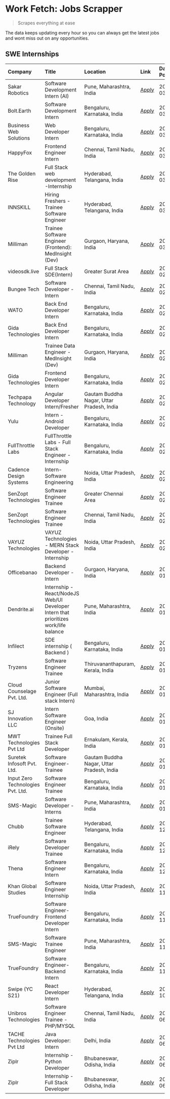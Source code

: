 # Work Fetch: Jobs Scrapper
> Scrapes everything at ease

The data keeps updating every hour so you can always get the latest jobs and wont miss out on any opportunities.

## SWE Internships
<!--START_SECTION:workfetch-->
| Company                           | Title                                                                                | Location                                  | Link                                                                                                                                                                                                                                                                                              | Date Posted   |
|:----------------------------------|:-------------------------------------------------------------------------------------|:------------------------------------------|:--------------------------------------------------------------------------------------------------------------------------------------------------------------------------------------------------------------------------------------------------------------------------------------------------|:--------------|
| Sakar Robotics                    | Software Development Intern (AI)                                                     | Pune, Maharashtra, India                  | [Apply](https://in.linkedin.com/jobs/view/software-development-intern-ai-at-sakar-robotics-3848337951?refId=Ucxixzt6WWTRnBnzF5YBwA%3D%3D&trackingId=trWLcVMi%2BxCYQ3jpi6pptA%3D%3D&position=10&pageNum=0&trk=public_jobs_jserp-result_search-card)                                                | 2024-03-07    |
| Bolt.Earth                        | Software Development Intern                                                          | Bengaluru, Karnataka, India               | [Apply](https://in.linkedin.com/jobs/view/software-development-intern-at-bolt-earth-3849437038?refId=Ucxixzt6WWTRnBnzF5YBwA%3D%3D&trackingId=ZZop8QwIWb8W4QcptwXoYg%3D%3D&position=23&pageNum=0&trk=public_jobs_jserp-result_search-card)                                                         | 2024-03-07    |
| Business Web Solutions            | Web Developer Intern                                                                 | Bengaluru, Karnataka, India               | [Apply](https://in.linkedin.com/jobs/view/web-developer-intern-at-business-web-solutions-3849467461?refId=AhF6QqCP75%2FwKalCF4ZUcw%3D%3D&trackingId=2E%2B7PNQu2eVmezqfT%2F0m1Q%3D%3D&position=8&pageNum=1&trk=public_jobs_jserp-result_search-card)                                               | 2024-03-07    |
| HappyFox                          | Frontend Engineer Intern                                                             | Chennai, Tamil Nadu, India                | [Apply](https://in.linkedin.com/jobs/view/frontend-engineer-intern-at-happyfox-3848357951?refId=V6unXAuapJu2%2FXWoBzU30Q%3D%3D&trackingId=svbrf6DBr5U%2F2o7XJdYtvQ%3D%3D&position=7&pageNum=2&trk=public_jobs_jserp-result_search-card)                                                           | 2024-03-07    |
| The Golden Rise                   | Full Stack web development -Internship                                               | Hyderabad, Telangana, India               | [Apply](https://in.linkedin.com/jobs/view/full-stack-web-development-internship-at-the-golden-rise-3847033236?refId=AhF6QqCP75%2FwKalCF4ZUcw%3D%3D&trackingId=2zBc7TYcuVvrJqQPDe6zJw%3D%3D&position=10&pageNum=1&trk=public_jobs_jserp-result_search-card)                                        | 2024-03-05    |
| INNSKILL                          | Hiring Freshers - Trainee Software Engineer                                          | Hyderabad, Telangana, India               | [Apply](https://in.linkedin.com/jobs/view/hiring-freshers-trainee-software-engineer-at-innskill-3846032101?refId=V6unXAuapJu2%2FXWoBzU30Q%3D%3D&trackingId=slBilHx1OLFkrqQa9gHY2w%3D%3D&position=20&pageNum=2&trk=public_jobs_jserp-result_search-card)                                           | 2024-03-04    |
| Milliman                          | Trainee Software Engineer (Frontend): MedInsight (Dev)                               | Gurgaon, Haryana, India                   | [Apply](https://in.linkedin.com/jobs/view/trainee-software-engineer-frontend-medinsight-dev-at-milliman-3792874280?refId=Ucxixzt6WWTRnBnzF5YBwA%3D%3D&trackingId=T8ra9yqlS6dPX0AtfJR3uQ%3D%3D&position=4&pageNum=0&trk=public_jobs_jserp-result_search-card)                                      | 2024-03-01    |
| videosdk.live                     | Full Stack SDE(Intern)                                                               | Greater Surat Area                        | [Apply](https://in.linkedin.com/jobs/view/full-stack-sde-intern-at-videosdk-live-3842945056?refId=V6unXAuapJu2%2FXWoBzU30Q%3D%3D&trackingId=oCTPiozltZFJgiiOosOX6A%3D%3D&position=18&pageNum=2&trk=public_jobs_jserp-result_search-card)                                                          | 2024-02-29    |
| Bungee Tech                       | Software Developer - Intern                                                          | Chennai, Tamil Nadu, India                | [Apply](https://in.linkedin.com/jobs/view/software-developer-intern-at-bungee-tech-3842220746?refId=AhF6QqCP75%2FwKalCF4ZUcw%3D%3D&trackingId=zsWQP1%2BpfOfGJAwhH%2BXOPg%3D%3D&position=18&pageNum=1&trk=public_jobs_jserp-result_search-card)                                                    | 2024-02-28    |
| WATO                              | Back End Developer Intern                                                            | Bengaluru, Karnataka, India               | [Apply](https://in.linkedin.com/jobs/view/back-end-developer-intern-at-wato-3834852920?refId=V6unXAuapJu2%2FXWoBzU30Q%3D%3D&trackingId=hoszjTf8GQ7jL%2F2jMGr%2B%2FQ%3D%3D&position=8&pageNum=2&trk=public_jobs_jserp-result_search-card)                                                          | 2024-02-26    |
| Gida Technologies                 | Back End Developer Intern                                                            | Bengaluru, Karnataka, India               | [Apply](https://in.linkedin.com/jobs/view/back-end-developer-intern-at-gida-technologies-3836849295?refId=AhF6QqCP75%2FwKalCF4ZUcw%3D%3D&trackingId=YDZoKsMNHyajWUvgXrHTlA%3D%3D&position=16&pageNum=1&trk=public_jobs_jserp-result_search-card)                                                  | 2024-02-23    |
| Milliman                          | Trainee Data Engineer - MedInsight (Dev)                                             | Gurgaon, Haryana, India                   | [Apply](https://in.linkedin.com/jobs/view/trainee-data-engineer-medinsight-dev-at-milliman-3789275187?refId=V6unXAuapJu2%2FXWoBzU30Q%3D%3D&trackingId=0jX%2Fjj8PHEBgAkMh2YGB%2Bg%3D%3D&position=10&pageNum=2&trk=public_jobs_jserp-result_search-card)                                            | 2024-02-23    |
| Gida Technologies                 | Frontend Developer Intern                                                            | Bengaluru, Karnataka, India               | [Apply](https://in.linkedin.com/jobs/view/frontend-developer-intern-at-gida-technologies-3836040945?refId=Ucxixzt6WWTRnBnzF5YBwA%3D%3D&trackingId=0PdX1KvqqSOuz4y4ujtfbw%3D%3D&position=11&pageNum=0&trk=public_jobs_jserp-result_search-card)                                                    | 2024-02-21    |
| Techpapa Technology               | Angular Developer Intern/Fresher                                                     | Gautam Buddha Nagar, Uttar Pradesh, India | [Apply](https://in.linkedin.com/jobs/view/angular-developer-intern-fresher-at-techpapa-technology-3834305862?refId=AhF6QqCP75%2FwKalCF4ZUcw%3D%3D&trackingId=qkxAQ2Ij%2FeeXLdOrDMugyw%3D%3D&position=24&pageNum=1&trk=public_jobs_jserp-result_search-card)                                       | 2024-02-20    |
| Yulu                              | Intern - Android Developer                                                           | Bengaluru, Karnataka, India               | [Apply](https://in.linkedin.com/jobs/view/intern-android-developer-at-yulu-3834459982?refId=AhF6QqCP75%2FwKalCF4ZUcw%3D%3D&trackingId=BmY2844CsWWNpsdJH4NmHg%3D%3D&position=21&pageNum=1&trk=public_jobs_jserp-result_search-card)                                                                | 2024-02-19    |
| FullThrottle Labs                 | FullThrottle Labs - Full Stack Engineer - Internship                                 | Bengaluru, Karnataka, India               | [Apply](https://in.linkedin.com/jobs/view/fullthrottle-labs-full-stack-engineer-internship-at-fullthrottle-labs-3829636016?refId=AhF6QqCP75%2FwKalCF4ZUcw%3D%3D&trackingId=meHzxcSownlDa4aev9SuYw%3D%3D&position=22&pageNum=1&trk=public_jobs_jserp-result_search-card)                           | 2024-02-17    |
| Cadence Design Systems            | Intern-Software Engineering                                                          | Noida, Uttar Pradesh, India               | [Apply](https://in.linkedin.com/jobs/view/intern-software-engineering-at-cadence-design-systems-3794689056?refId=V6unXAuapJu2%2FXWoBzU30Q%3D%3D&trackingId=SGP%2BPEvkaIyhejkN81owaw%3D%3D&position=15&pageNum=2&trk=public_jobs_jserp-result_search-card)                                         | 2024-02-17    |
| SenZopt Technologies              | Software Engineer Trainee                                                            | Greater Chennai Area                      | [Apply](https://in.linkedin.com/jobs/view/software-engineer-trainee-at-senzopt-technologies-3827688781?refId=AhF6QqCP75%2FwKalCF4ZUcw%3D%3D&trackingId=5vvIJ5%2FjqKPMHeIAFqonoQ%3D%3D&position=2&pageNum=1&trk=public_jobs_jserp-result_search-card)                                              | 2024-02-12    |
| SenZopt Technologies              | Software Engineer Trainee                                                            | Chennai, Tamil Nadu, India                | [Apply](https://in.linkedin.com/jobs/view/software-engineer-trainee-at-senzopt-technologies-3827686880?refId=AhF6QqCP75%2FwKalCF4ZUcw%3D%3D&trackingId=ha3tYaP0RhyKuC1zAjbc4g%3D%3D&position=15&pageNum=1&trk=public_jobs_jserp-result_search-card)                                               | 2024-02-12    |
| VAYUZ Technologies                | VAYUZ Technologies - MERN Stack Developer - Internship                               | Noida, Uttar Pradesh, India               | [Apply](https://in.linkedin.com/jobs/view/vayuz-technologies-mern-stack-developer-internship-at-vayuz-technologies-3822619356?refId=AhF6QqCP75%2FwKalCF4ZUcw%3D%3D&trackingId=8W7BQhLpNXQ0%2BLcL4KcT0A%3D%3D&position=25&pageNum=1&trk=public_jobs_jserp-result_search-card)                      | 2024-02-10    |
| Officebanao                       | Backend Developer - Intern                                                           | Gurgaon, Haryana, India                   | [Apply](https://in.linkedin.com/jobs/view/backend-developer-intern-at-officebanao-3814263731?refId=Ucxixzt6WWTRnBnzF5YBwA%3D%3D&trackingId=O4fcU8huzQQj6b7bqolWnQ%3D%3D&position=18&pageNum=0&trk=public_jobs_jserp-result_search-card)                                                           | 2024-01-31    |
| Dendrite.ai                       | Internship - React/NodeJS Web/UI Developer Intern that prioritizes work/life balance | Pune, Maharashtra, India                  | [Apply](https://in.linkedin.com/jobs/view/internship-react-nodejs-web-ui-developer-intern-that-prioritizes-work-life-balance-at-dendrite-ai-3818948068?refId=Ucxixzt6WWTRnBnzF5YBwA%3D%3D&trackingId=UTWTAwzFO3yYcQb5iLL8Jw%3D%3D&position=24&pageNum=0&trk=public_jobs_jserp-result_search-card) | 2024-01-31    |
| Infilect                          | SDE internship ( Backend )                                                           | Bengaluru, Karnataka, India               | [Apply](https://in.linkedin.com/jobs/view/sde-internship-backend-at-infilect-3815120558?refId=Ucxixzt6WWTRnBnzF5YBwA%3D%3D&trackingId=bLWcCIYpnYVO0ASwfsovQg%3D%3D&position=19&pageNum=0&trk=public_jobs_jserp-result_search-card)                                                                | 2024-01-25    |
| Tryzens                           | Software Engineer Trainee                                                            | Thiruvananthapuram, Kerala, India         | [Apply](https://in.linkedin.com/jobs/view/software-engineer-trainee-at-tryzens-3809363491?refId=AhF6QqCP75%2FwKalCF4ZUcw%3D%3D&trackingId=A8WCM3sP%2B6x2fxdT9fEUKQ%3D%3D&position=5&pageNum=1&trk=public_jobs_jserp-result_search-card)                                                           | 2024-01-18    |
| Cloud Counselage Pvt. Ltd.        | Junior Software Engineer (Full stack Intern)                                         | Mumbai, Maharashtra, India                | [Apply](https://in.linkedin.com/jobs/view/junior-software-engineer-full-stack-intern-at-cloud-counselage-pvt-ltd-3803132814?refId=Ucxixzt6WWTRnBnzF5YBwA%3D%3D&trackingId=fI2jK%2F6p%2FEz4hWmAgYK1Eg%3D%3D&position=20&pageNum=0&trk=public_jobs_jserp-result_search-card)                        | 2024-01-11    |
| SJ Innovation LLC                 | Intern Software Engineer (Onsite)                                                    | Goa, India                                | [Apply](https://in.linkedin.com/jobs/view/intern-software-engineer-onsite-at-sj-innovation-llc-3799959011?refId=AhF6QqCP75%2FwKalCF4ZUcw%3D%3D&trackingId=nxYXcqBA3QZw%2F5whDq7D3w%3D%3D&position=9&pageNum=1&trk=public_jobs_jserp-result_search-card)                                           | 2024-01-11    |
| MWT Technologies Pvt Ltd          | Trainee Full Stack Developer                                                         | Ernakulam, Kerala, India                  | [Apply](https://in.linkedin.com/jobs/view/trainee-full-stack-developer-at-mwt-technologies-pvt-ltd-3800921715?refId=Ucxixzt6WWTRnBnzF5YBwA%3D%3D&trackingId=IP7XpBrg6KMhSR4F3nvncA%3D%3D&position=5&pageNum=0&trk=public_jobs_jserp-result_search-card)                                           | 2024-01-09    |
| Suretek Infosoft Pvt. Ltd.        | Software Engineer-Trainee                                                            | Gautam Buddha Nagar, Uttar Pradesh, India | [Apply](https://in.linkedin.com/jobs/view/software-engineer-trainee-at-suretek-infosoft-pvt-ltd-3800934643?refId=Ucxixzt6WWTRnBnzF5YBwA%3D%3D&trackingId=fAfFNLemZtywXbCwoeZLXg%3D%3D&position=16&pageNum=0&trk=public_jobs_jserp-result_search-card)                                             | 2024-01-09    |
| Input Zero Technologies Pvt. Ltd. | Software Engineer Trainee                                                            | Bengaluru, Karnataka, India               | [Apply](https://in.linkedin.com/jobs/view/software-engineer-trainee-at-input-zero-technologies-pvt-ltd-3800927643?refId=AhF6QqCP75%2FwKalCF4ZUcw%3D%3D&trackingId=m0lNZIKyIYTBNh2pqczCUA%3D%3D&position=1&pageNum=1&trk=public_jobs_jserp-result_search-card)                                     | 2024-01-09    |
| SMS-Magic                         | Software Developer -Interns                                                          | Pune, Maharashtra, India                  | [Apply](https://in.linkedin.com/jobs/view/software-developer-interns-at-sms-magic-3799485343?refId=AhF6QqCP75%2FwKalCF4ZUcw%3D%3D&trackingId=uIeJH4L96s%2B6NY%2F1F200Ng%3D%3D&position=3&pageNum=1&trk=public_jobs_jserp-result_search-card)                                                      | 2024-01-05    |
| Chubb                             | Trainee Software Engineer                                                            | Hyderabad, Telangana, India               | [Apply](https://in.linkedin.com/jobs/view/trainee-software-engineer-at-chubb-3811550279?refId=V6unXAuapJu2%2FXWoBzU30Q%3D%3D&trackingId=B%2Br%2BWcvpavl3ZvNE2ieaXQ%3D%3D&position=12&pageNum=2&trk=public_jobs_jserp-result_search-card)                                                          | 2023-12-28    |
| iRely                             | Software Developer Trainee                                                           | Bengaluru, Karnataka, India               | [Apply](https://in.linkedin.com/jobs/view/software-developer-trainee-at-irely-3801577534?refId=Ucxixzt6WWTRnBnzF5YBwA%3D%3D&trackingId=pl2IL%2FLbnDn67SWCKPXUng%3D%3D&position=9&pageNum=0&trk=public_jobs_jserp-result_search-card)                                                              | 2023-12-22    |
| Thena                             | Software Engineer Intern                                                             | Bengaluru, Karnataka, India               | [Apply](https://in.linkedin.com/jobs/view/software-engineer-intern-at-thena-3778731751?refId=Ucxixzt6WWTRnBnzF5YBwA%3D%3D&trackingId=OYZRXlsTdFcY3CoW%2FuiR5A%3D%3D&position=13&pageNum=0&trk=public_jobs_jserp-result_search-card)                                                               | 2023-12-05    |
| Khan Global Studies               | Software Engineer Internship                                                         | Noida, Uttar Pradesh, India               | [Apply](https://in.linkedin.com/jobs/view/software-engineer-internship-at-khan-global-studies-3766942197?refId=AhF6QqCP75%2FwKalCF4ZUcw%3D%3D&trackingId=z5YrIN8En8Tst61hrqRixw%3D%3D&position=19&pageNum=1&trk=public_jobs_jserp-result_search-card)                                             | 2023-11-27    |
| TrueFoundry                       | Software Engineer- Frontend Developer Intern                                         | Bengaluru, Karnataka, India               | [Apply](https://in.linkedin.com/jobs/view/software-engineer-frontend-developer-intern-at-truefoundry-3790095058?refId=Ucxixzt6WWTRnBnzF5YBwA%3D%3D&trackingId=5OPuzkaRVr9QsymvgCqcaA%3D%3D&position=12&pageNum=0&trk=public_jobs_jserp-result_search-card)                                        | 2023-11-24    |
| SMS-Magic                         | Software Trainee Engineer                                                            | Pune, Maharashtra, India                  | [Apply](https://in.linkedin.com/jobs/view/software-trainee-engineer-at-sms-magic-3761409781?refId=Ucxixzt6WWTRnBnzF5YBwA%3D%3D&trackingId=GaCky3%2BLEPstBnCDJ4aWIA%3D%3D&position=22&pageNum=0&trk=public_jobs_jserp-result_search-card)                                                          | 2023-11-16    |
| TrueFoundry                       | Software Engineer-Backend Intern                                                     | Bengaluru, Karnataka, India               | [Apply](https://in.linkedin.com/jobs/view/software-engineer-backend-intern-at-truefoundry-3779508170?refId=Ucxixzt6WWTRnBnzF5YBwA%3D%3D&trackingId=jaPRHmO5CBmG%2BdDpfku14A%3D%3D&position=25&pageNum=0&trk=public_jobs_jserp-result_search-card)                                                 | 2023-11-10    |
| Swipe (YC S21)                    | React Developer Intern                                                               | Hyderabad, Telangana, India               | [Apply](https://in.linkedin.com/jobs/view/react-developer-intern-at-swipe-yc-s21-3737600089?refId=Ucxixzt6WWTRnBnzF5YBwA%3D%3D&trackingId=BuMxdY5e9LRS7GOJH6NQuw%3D%3D&position=14&pageNum=0&trk=public_jobs_jserp-result_search-card)                                                            | 2023-10-13    |
| Unibros Technologies              | Software Engineer Trainee - PHP/MYSQL                                                | Chennai, Tamil Nadu, India                | [Apply](https://in.linkedin.com/jobs/view/software-engineer-trainee-php-mysql-at-unibros-technologies-3656599241?refId=AhF6QqCP75%2FwKalCF4ZUcw%3D%3D&trackingId=%2BAB%2F%2F5sGV6pVHtI2ekEs4w%3D%3D&position=4&pageNum=1&trk=public_jobs_jserp-result_search-card)                                | 2023-06-12    |
| TACHE Technologies Pvt Ltd        | Java Developer: Intern                                                               | Delhi, India                              | [Apply](https://in.linkedin.com/jobs/view/java-developer-intern-at-tache-technologies-pvt-ltd-3627622735?refId=V6unXAuapJu2%2FXWoBzU30Q%3D%3D&trackingId=j46Pa9DxvzdJ7CiZUqcHyQ%3D%3D&position=17&pageNum=2&trk=public_jobs_jserp-result_search-card)                                             | 2023-06-06    |
| Ziplr                             | Internship - Python Developer                                                        | Bhubaneswar, Odisha, India                | [Apply](https://in.linkedin.com/jobs/view/internship-python-developer-at-ziplr-3645677592?refId=V6unXAuapJu2%2FXWoBzU30Q%3D%3D&trackingId=oOuEvN6aWccNxwYCYQZfEQ%3D%3D&position=6&pageNum=2&trk=public_jobs_jserp-result_search-card)                                                             | 2023-06-02    |
| Ziplr                             | Internship - Full Stack Developer                                                    | Bhubaneswar, Odisha, India                | [Apply](https://in.linkedin.com/jobs/view/internship-full-stack-developer-at-ziplr-3645675705?refId=V6unXAuapJu2%2FXWoBzU30Q%3D%3D&trackingId=HXS9PjThOOie8eELke8Rvw%3D%3D&position=13&pageNum=2&trk=public_jobs_jserp-result_search-card)                                                        | 2023-06-02    |
<!--END_SECTION:workfetch-->
